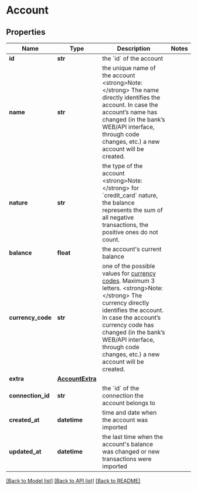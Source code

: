 # Account

## Properties
Name | Type | Description | Notes
------------ | ------------- | ------------- | -------------
**id** | **str** | the &#x60;id&#x60; of the account | 
**name** | **str** | the unique name of the account  &lt;strong&gt;Note:&lt;/strong&gt; The name directly identifies the account. In case the account’s name has changed (in the bank’s WEB/API interface, through code changes, etc.) a new account will be created.  | 
**nature** | **str** | the type of the account  &lt;strong&gt;Note:&lt;/strong&gt; for &#x60;credit_card&#x60; nature, the balance represents the sum of all negative transactions, the positive ones do not count.  | 
**balance** | **float** | the account&#x27;s current balance | 
**currency_code** | **str** | one of the possible values for [currency codes](#currencies). Maximum 3 letters.  &lt;strong&gt;Note:&lt;/strong&gt; The currency directly identifies the account. In case the account’s currency code has changed (in the bank’s WEB/API interface, through code changes, etc.) a new account will be created.  | 
**extra** | [**AccountExtra**](AccountExtra.md) |  | 
**connection_id** | **str** | the &#x60;id&#x60; of the connection the account belongs to | 
**created_at** | **datetime** | time and date when the account was imported | 
**updated_at** | **datetime** | the last time when the account&#x27;s balance was changed or new transactions were imported | 

[[Back to Model list]](../README.md#documentation-for-models) [[Back to API list]](../README.md#documentation-for-api-endpoints) [[Back to README]](../README.md)

